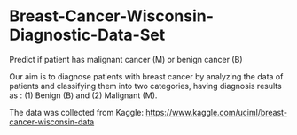 # Breast-Cancer-Wisconsin-Diagnostic-Data-Set
Predict if patient has malignant cancer (M) or benign cancer (B)

Our aim is to diagnose patients with breast cancer by analyzing the data of patients and classifying them into two categories, having diagnosis results as : (1) Benign (B) and (2) Malignant (M).

The data was collected from Kaggle:
https://www.kaggle.com/uciml/breast-cancer-wisconsin-data

